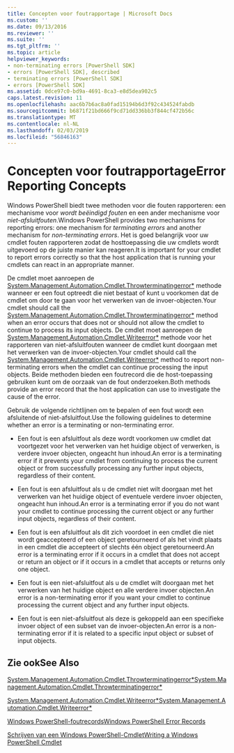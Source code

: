 ```yaml
---
title: Concepten voor foutrapportage | Microsoft Docs
ms.custom: ''
ms.date: 09/13/2016
ms.reviewer: ''
ms.suite: ''
ms.tgt_pltfrm: ''
ms.topic: article
helpviewer_keywords:
- non-terminating errors [PowerShell SDK]
- errors [PowerShell SDK], described
- terminating errors [PowerShell SDK]
- errors [PowerShell SDK]
ms.assetid: 0dce97c0-bd9a-4691-8ca3-e8d5dea902c5
caps.latest.revision: 11
ms.openlocfilehash: aac6b7b6ac8a0fad15194b6d3f92c434524fabdb
ms.sourcegitcommit: b6871f21bd666f9cd71dd336bb3f844cf472b56c
ms.translationtype: MT
ms.contentlocale: nl-NL
ms.lasthandoff: 02/03/2019
ms.locfileid: "56846163"
---
```

# <a name="error-reporting-concepts"></a><span data-ttu-id="6d13f-102">Concepten voor foutrapportage</span><span class="sxs-lookup"><span data-stu-id="6d13f-102">Error Reporting Concepts</span></span>

<span data-ttu-id="6d13f-103">Windows PowerShell biedt twee methoden voor die fouten rapporteren: een mechanisme voor *wordt beëindigd fouten* en een ander mechanisme voor *niet-afsluitfouten*.</span><span class="sxs-lookup"><span data-stu-id="6d13f-103">Windows PowerShell provides two mechanisms for reporting errors: one mechanism for *terminating errors* and another mechanism for *non-terminating errors*.</span></span> <span data-ttu-id="6d13f-104">Het is goed belangrijk voor uw cmdlet fouten rapporteren zodat de hosttoepassing die uw cmdlets wordt uitgevoerd op de juiste manier kan reageren.</span><span class="sxs-lookup"><span data-stu-id="6d13f-104">It is important for your cmdlet to report errors correctly so that the host application that is running your cmdlets can react in an appropriate manner.</span></span>

<span data-ttu-id="6d13f-105">De cmdlet moet aanroepen de [System.Management.Automation.Cmdlet.Throwterminatingerror\*](/dotnet/api/System.Management.Automation.Cmdlet.ThrowTerminatingError) methode wanneer er een fout optreedt die niet bestaat of kunt u voorkomen dat de cmdlet om door te gaan voor het verwerken van de invoer-objecten.</span><span class="sxs-lookup"><span data-stu-id="6d13f-105">Your cmdlet should call the [System.Management.Automation.Cmdlet.Throwterminatingerror\*](/dotnet/api/System.Management.Automation.Cmdlet.ThrowTerminatingError) method when an error occurs that does not or should not allow the cmdlet to continue to process its input objects.</span></span> <span data-ttu-id="6d13f-106">De cmdlet moet aanroepen de [System.Management.Automation.Cmdlet.Writeerror\*](/dotnet/api/System.Management.Automation.Cmdlet.WriteError) methode voor het rapporteren van niet-afsluitfouten wanneer de cmdlet kunt doorgaan met het verwerken van de invoer-objecten.</span><span class="sxs-lookup"><span data-stu-id="6d13f-106">Your cmdlet should call the [System.Management.Automation.Cmdlet.Writeerror\*](/dotnet/api/System.Management.Automation.Cmdlet.WriteError) method to report non-terminating errors when the cmdlet can continue processing the input objects.</span></span> <span data-ttu-id="6d13f-107">Beide methoden bieden een foutrecord die de host-toepassing gebruiken kunt om de oorzaak van de fout onderzoeken.</span><span class="sxs-lookup"><span data-stu-id="6d13f-107">Both methods provide an error record that the host application can use to investigate the cause of the error.</span></span>

<span data-ttu-id="6d13f-108">Gebruik de volgende richtlijnen om te bepalen of een fout wordt een afsluitende of niet-afsluitfout.</span><span class="sxs-lookup"><span data-stu-id="6d13f-108">Use the following guidelines to determine whether an error is a terminating or non-terminating error.</span></span>

- <span data-ttu-id="6d13f-109">Een fout is een afsluitfout als deze wordt voorkomen uw cmdlet dat voortgezet voor het verwerken van het huidige object of verwerken, is verdere invoer objecten, ongeacht hun inhoud.</span><span class="sxs-lookup"><span data-stu-id="6d13f-109">An error is a terminating error if it prevents your cmdlet from continuing to process the current object or from successfully processing any further input objects, regardless of their content.</span></span>

- <span data-ttu-id="6d13f-110">Een fout is een afsluitfout als u de cmdlet niet wilt doorgaan met het verwerken van het huidige object of eventuele verdere invoer objecten, ongeacht hun inhoud.</span><span class="sxs-lookup"><span data-stu-id="6d13f-110">An error is a terminating error if you do not want your cmdlet to continue processing the current object or any further input objects, regardless of their content.</span></span>

- <span data-ttu-id="6d13f-111">Een fout is een afsluitfout als dit zich voordoet in een cmdlet die niet wordt geaccepteerd of een object geretourneerd of als het vindt plaats in een cmdlet die accepteert of slechts één object geretourneerd.</span><span class="sxs-lookup"><span data-stu-id="6d13f-111">An error is a terminating error if it occurs in a cmdlet that does not accept or return an object or if it occurs in a cmdlet that accepts or returns only one object.</span></span>

- <span data-ttu-id="6d13f-112">Een fout is een niet-afsluitfout als u de cmdlet wilt doorgaan met het verwerken van het huidige object en alle verdere invoer objecten.</span><span class="sxs-lookup"><span data-stu-id="6d13f-112">An error is a non-terminating error if you want your cmdlet to continue processing the current object and any further input objects.</span></span>

- <span data-ttu-id="6d13f-113">Een fout is een niet-afsluitfout als deze is gekoppeld aan een specifieke invoer object of een subset van de invoer-objecten.</span><span class="sxs-lookup"><span data-stu-id="6d13f-113">An error is a non-terminating error if it is related to a specific input object or subset of input objects.</span></span>

## <a name="see-also"></a><span data-ttu-id="6d13f-114">Zie ook</span><span class="sxs-lookup"><span data-stu-id="6d13f-114">See Also</span></span>

[<span data-ttu-id="6d13f-115">System.Management.Automation.Cmdlet.Throwterminatingerror\*</span><span class="sxs-lookup"><span data-stu-id="6d13f-115">System.Management.Automation.Cmdlet.Throwterminatingerror\*</span></span>](/dotnet/api/System.Management.Automation.Cmdlet.ThrowTerminatingError)

[<span data-ttu-id="6d13f-116">System.Management.Automation.Cmdlet.Writeerror\*</span><span class="sxs-lookup"><span data-stu-id="6d13f-116">System.Management.Automation.Cmdlet.Writeerror\*</span></span>](/dotnet/api/System.Management.Automation.Cmdlet.WriteError)

[<span data-ttu-id="6d13f-117">Windows PowerShell-foutrecords</span><span class="sxs-lookup"><span data-stu-id="6d13f-117">Windows PowerShell Error Records</span></span>](./windows-powershell-error-records.md)

[<span data-ttu-id="6d13f-118">Schrijven van een Windows PowerShell-Cmdlet</span><span class="sxs-lookup"><span data-stu-id="6d13f-118">Writing a Windows PowerShell Cmdlet</span></span>](./writing-a-windows-powershell-cmdlet.md)
